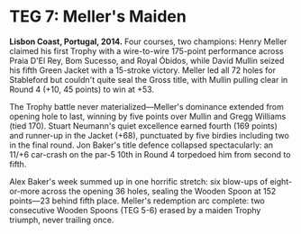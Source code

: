# TEG 7: Meller's Maiden

**Lisbon Coast, Portugal, 2014.** Four courses, two champions: Henry Meller claimed his first Trophy with a wire-to-wire 175-point performance across Praia D'El Rey, Bom Sucesso, and Royal Óbidos, while David Mullin seized his fifth Green Jacket with a 15-stroke victory. Meller led all 72 holes for Stableford but couldn't quite seal the Gross title, with Mullin pulling clear in Round 4 (+10, 45 points) to win at +53.

The Trophy battle never materialized—Meller's dominance extended from opening hole to last, winning by five points over Mullin and Gregg Williams (tied 170). Stuart Neumann's quiet excellence earned fourth (169 points) and runner-up in the Jacket (+68), punctuated by five birdies including two in the final round. Jon Baker's title defence collapsed spectacularly: an 11/+6 car-crash on the par-5 10th in Round 4 torpedoed him from second to fifth.

Alex Baker's week summed up in one horrific stretch: six blow-ups of eight-or-more across the opening 36 holes, sealing the Wooden Spoon at 152 points—23 behind fifth place. Meller's redemption arc complete: two consecutive Wooden Spoons (TEG 5-6) erased by a maiden Trophy triumph, never trailing once.